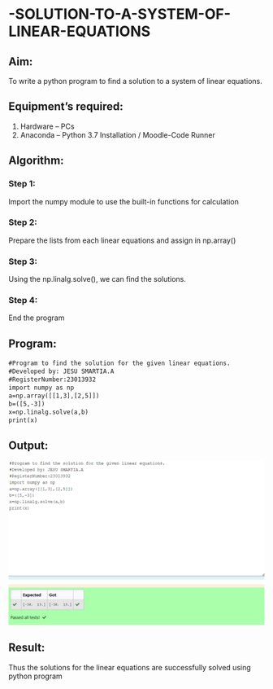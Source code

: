 # -SOLUTION-TO-A-SYSTEM-OF-LINEAR-EQUATIONS
## Aim:
To write a python program to find a solution to a system of linear equations.
## Equipment’s required:
1. 	Hardware – PCs
2. 	Anaconda – Python 3.7 Installation / Moodle-Code Runner
## Algorithm:
### Step 1: 
Import the numpy module to use the built-in functions for calculation
### Step 2: 
Prepare the lists from each linear equations and assign in np.array()
### Step 3: 
Using the np.linalg.solve(), we can find the solutions.
### Step 4: 
End the program
## Program:
```
#Program to find the solution for the given linear equations.
#Developed by: JESU SMARTIA.A
#RegisterNumber:23013932
import numpy as np
a=np.array([[1,3],[2,5]])
b=([5,-3])
x=np.linalg.solve(a,b)
print(x)

```
## Output:
![OUTPUT](<Screenshot 2023-12-21 185944.png>)

## Result: 
Thus the solutions for the linear equations are successfully solved using python program

